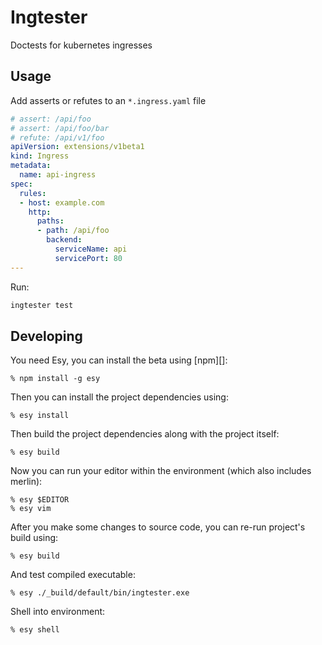 # Ingtester

Doctests for kubernetes ingresses

## Usage

Add asserts or refutes to an `*.ingress.yaml` file
``` yaml
# assert: /api/foo
# assert: /api/foo/bar
# refute: /api/v1/foo
apiVersion: extensions/v1beta1
kind: Ingress
metadata:
  name: api-ingress
spec:
  rules:
  - host: example.com
    http:
      paths:
      - path: /api/foo
        backend:
          serviceName: api
          servicePort: 80
---
```

Run: 

``` bash
ingtester test
```

##  Developing

You need Esy, you can install the beta using [npm][]:

    % npm install -g esy

Then you can install the project dependencies using:

    % esy install

Then build the project dependencies along with the project itself:

    % esy build

Now you can run your editor within the environment (which also includes merlin):

    % esy $EDITOR
    % esy vim

After you make some changes to source code, you can re-run project's build
using:

    % esy build

And test compiled executable:

    % esy ./_build/default/bin/ingtester.exe

Shell into environment:

    % esy shell
